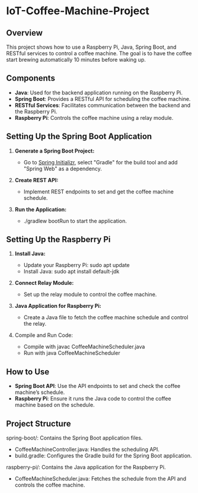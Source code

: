 # IoT-Coffee-Machine-Project

## Overview
This project shows how to use a Raspberry Pi, Java, Spring Boot, and RESTful services to control a coffee machine. The goal is to have the coffee start brewing automatically 10 minutes before waking up.

## Components
- **Java**: Used for the backend application running on the Raspberry Pi.
- **Spring Boot**: Provides a RESTful API for scheduling the coffee machine.
- **RESTful Services**: Facilitates communication between the backend and the Raspberry Pi.
- **Raspberry Pi**: Controls the coffee machine using a relay module.

## Setting Up the Spring Boot Application
1. **Generate a Spring Boot Project:**
   - Go to [Spring Initializr](https://start.spring.io/), select "Gradle" for the build tool and add "Spring    Web" as a dependency.

2. **Create REST API:**
   - Implement REST endpoints to set and get the coffee machine schedule.

3. **Run the Application:**
   - ./gradlew bootRun to start the application.

## Setting Up the Raspberry Pi
1. **Install Java:**
   - Update your Raspberry Pi: sudo apt update
   - Install Java: sudo apt install default-jdk

2. **Connect Relay Module:**
   - Set up the relay module to control the coffee machine.

3. **Java Application for Raspberry Pi:**
   - Create a Java file to fetch the coffee machine schedule and control the relay.

4. Compile and Run Code:
   - Compile with javac CoffeeMachineScheduler.java
   - Run with java CoffeeMachineScheduler

## How to Use
- **Spring Boot API**: Use the API endpoints to set and check the coffee machine’s schedule.
- **Raspberry Pi**: Ensure it runs the Java code to control the coffee machine based on the schedule.

## Project Structure
   spring-boot/: Contains the Spring Boot application files.
   - CoffeeMachineController.java: Handles the scheduling API.
   - build.gradle: Configures the Gradle build for the Spring Boot application.

   raspberry-pi/: Contains the Java application for the Raspberry Pi.
   - CoffeeMachineScheduler.java: Fetches the schedule from the API and controls the coffee machine.
